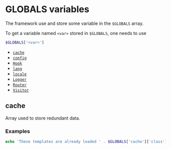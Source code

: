 # GLOBALS variables

The framework use and store some variable in the `$GLOBALS` array.

To get a variable named `<var>` stored in `$GLOBALS`, one needs to use

```php
$GLOBALS['<var>']
```

- [`cache`](#cache)
- [`config`](#config)
- [`Hook`](#hook)
- [`lang`](#lang)
- [`locale`](#locale)
- [`Logger`](#logger)
- [`Router`](#router)
- [`Visitor`](#visitor)

## cache

Array used to store redundant data.

### Examples

```php
echo 'These templates are already loaded ' . $GLOBALS['cache']['class']['content']['pageelement']['PageElement']['templates'];
```
